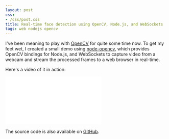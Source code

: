 ```yaml
---
layout: post
css:
- /css/post.css
title: Real-time face detection using OpenCV, Node.js, and WebSockets
tags: web nodejs opencv
---
```


I've been meaning to play with <a href="http://opencv.org/">OpenCV</a> for quite some time now. To get my feet wet, I created a small demo using <a href="https://github.com/peterbraden/node-opencv">node-opencv</a>, which provides OpenCV bindings for Node.js, and WebSockets to capture video from a webcam and stream the processed frames to a web browser in real-time.

Here's a video of it in action:

<div class="embed-responsive embed-responsive-16by9 extra-margin-20">
  <iframe class="embed-responsive-item" src="//www.youtube.com/embed/v2SY0naPBFw" frameborder="0" allowfullscreen=""></iframe>
</div>

The source code is also available on <a href="https://github.com/drejkim/face-detection-node-opencv">GitHub</a>.
